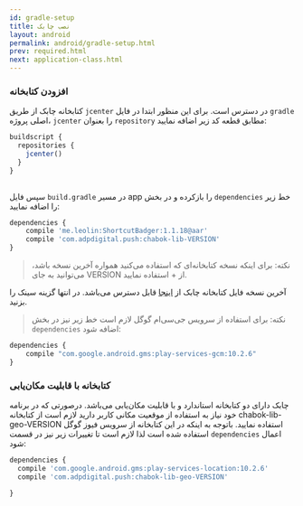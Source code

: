 ```yaml
---
id: gradle-setup
title: نصب چابک
layout: android
permalink: android/gradle-setup.html
prev: required.html
next: application-class.html
---
```


### افزودن کتابخانه

کتابخانه چابک از طریق `jcenter` در دسترس است. برای این منظور ابتدا در فایل `gradle` اصلی پروژه، `jcenter` را بعنوان `repository` مطابق قطعه کد زیر اضافه نمایید:

```javascript
buildscript {
  repositories {
    jcenter()
  }
}
  
```

سپس فایل `build.gradle` در مسیر app را بازکرده و در بخش `dependencies` خط زیر را اضافه نمایید:

```javascript
dependencies {
    compile 'me.leolin:ShortcutBadger:1.1.18@aar'
    compile 'com.adpdigital.push:chabok-lib-VERSION'
}
```

> نکته: برای اینکه نسخه کتابخانه‌ای که استفاده می‌کنید همواره آخرین نسخه
> باشد، می‌توانید به جای ‌VERSION از + استفاده نمایید.

آخرین نسخه فایل کتابخانه چابک از  [اینجا](https://bintray.com/bintray/jcenter?filterByPkgName=com.adpdigital.push) قابل دسترس می‌باشد.
در انتها گزینه سینک را بزنید.

> نکته: برای استفاده از سرویس جی‌سی‌ام گوگل لازم است خط زیر نیز در بخش
> `dependencies`  اضافه شود:

```javascript
dependencies {
    compile "com.google.android.gms:play-services-gcm:10.2.6" 
}
```

### کتابخانه با قابلیت مکان‌یابی

 چابک دارای دو کتابخانه استاندارد و با قابلیت مکان‌یابی می‌باشد. درصورتی که در برنامه خود نیاز به استفاده از موقعیت مکانی کاربر دارید لازم است از کتابخانه chabok-lib-geo-VERSION استفاده نمایید. 
 باتوجه به اینکه در این کتابخانه از سرویس فیوز گوگل استفاده شده است لذا لازم است تا تغییرات زیر نیز در قسمت ‌‌‌`dependencies` اعمال شود:
 
 ```javascript
dependencies {
   compile 'com.google.android.gms:play-services-location:10.2.6'
   compile 'com.adpdigital.push:chabok-lib-geo-VERSION'

}  
```
